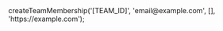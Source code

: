 <?php

use Appwrite\Client;
use Appwrite\Services\Teams;

$client = new Client();

$client
    setProject('')
    setKey('')
;

$teams = new Teams($client);

$result = $teams->createTeamMembership('[TEAM_ID]', 'email@example.com', [], 'https://example.com');